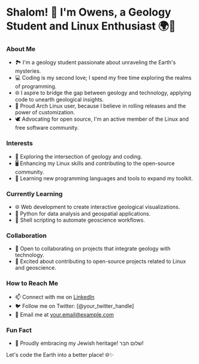 # Shalom! 👋 I'm Owens, a Geology Student and Linux Enthusiast 🌍🐧

### About Me
- 🏞️ I'm a geology student passionate about unraveling the Earth's mysteries.
- 💻 Coding is my second love; I spend my free time exploring the realms of programming.
- 🌐 I aspire to bridge the gap between geology and technology, applying code to unearth geological insights.
- 🐧 Proud Arch Linux user, because I believe in rolling releases and the power of customization.
- 🕊️ Advocating for open source, I'm an active member of the Linux and free software community.

### Interests
- 🚀 Exploring the intersection of geology and coding.
- 🖥️ Enhancing my Linux skills and contributing to the open-source community.
- 🌱 Learning new programming languages and tools to expand my toolkit.

### Currently Learning
- 🌐 Web development to create interactive geological visualizations.
- 🐍 Python for data analysis and geospatial applications.
- 🐚 Shell scripting to automate geoscience workflows.

### Collaboration
- 👬 Open to collaborating on projects that integrate geology with technology.
- 🤝 Excited about contributing to open-source projects related to Linux and geoscience.

### How to Reach Me
- 📫 Connect with me on [LinkedIn](your-linkedin-profile)
- 🐦 Follow me on Twitter: [@your_twitter_handle]
- 📧 Email me at your.email@example.com

### Fun Fact
- 🕎 Proudly embracing my Jewish heritage! שלום חבר!

Let's code the Earth into a better place! 🌐✨


<!---
Owensuwu/Owensuwu is a ✨ special ✨ repository because its `README.md` (this file) appears on your GitHub profile.
You can click the Preview link to take a look at your changes.
--->
